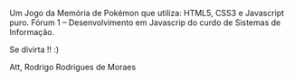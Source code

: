 Um Jogo da Memória de Pokémon que utiliza: HTML5, CSS3 e Javascript puro.
Fórum 1 – Desenvolvimento em Javascrip do curdo de Sistemas de Informação.

Se divirta !! :)

Att,
Rodrigo Rodrigues de Moraes
